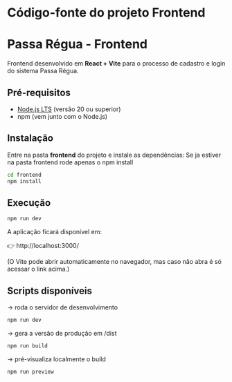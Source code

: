 # Código-fonte do projeto Frontend



# Passa Régua - Frontend

Frontend desenvolvido em **React + Vite** para o processo de cadastro e login do sistema Passa Régua.

##  Pré-requisitos

- [Node.js LTS](https://nodejs.org/) (versão 20 ou superior)
- npm (vem junto com o Node.js)

##  Instalação

Entre na pasta **frontend** do projeto e instale as dependências:
Se ja estiver na pasta frontend rode apenas o npm install

```bash
cd frontend
npm install
```

##  Execução

```bash
npm run dev
```

A aplicação ficará disponível em:

👉 http://localhost:3000/

(O Vite pode abrir automaticamente no navegador, mas caso não abra é só acessar o link acima.)

##  Scripts disponíveis

→ roda o servidor de desenvolvimento
```bash
npm run dev
``` 

→ gera a versão de produção em /dist
```bash
npm run build
``` 

→ pré-visualiza localmente o build
```bash
npm run preview
``` 
